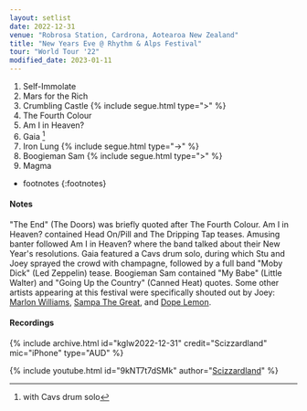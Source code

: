 ```yaml
---
layout: setlist
date: 2022-12-31
venue: "Robrosa Station, Cardrona, Aotearoa New Zealand"
title: "New Years Eve @ Rhythm & Alps Festival"
tour: "World Tour '22"
modified_date: 2023-01-11
---
```


1. Self-Immolate
2. Mars for the Rich
3. Crumbling Castle
   {% include segue.html type=">" %}
4. The Fourth Colour
5. Am I in Heaven?
6. Gaia
   [^1]
7. Iron Lung
   {% include segue.html type="->" %}
8. Boogieman Sam
   {% include segue.html type=">" %}
9. Magma

<!--snippet-->

* footnotes
{:footnotes}
[^1]: with Cavs drum solo

#### Notes

"The End" (The Doors) was briefly quoted after The Fourth Colour. Am I in Heaven? contained Head On/Pill and The Dripping Tap teases. Amusing banter followed Am I in Heaven? where the band talked about their New Year's resolutions. Gaia featured a Cavs drum solo, during which Stu and Joey sprayed the crowd with champagne, followed by a full band "Moby Dick" (Led Zeppelin) tease. Boogieman Sam contained "My Babe" (Little Walter) and "Going Up the Country" (Canned Heat) quotes. Some other artists appearing at this festival were specifically shouted out by Joey: [Marlon Williams](https://www.marlonwilliams.co.nz/), [Sampa The Great](https://sampathegreat.com/), and [Dope Lemon](https://www.dopelemon.com/). 


#### Recordings

{% include archive.html id="kglw2022-12-31" credit="Scizzardland" mic="iPhone" type="AUD" %}

{% include youtube.html id="9kNT7t7dSMk" author="[Scizzardland](https://www.youtube.com/@lavacard)" %}
